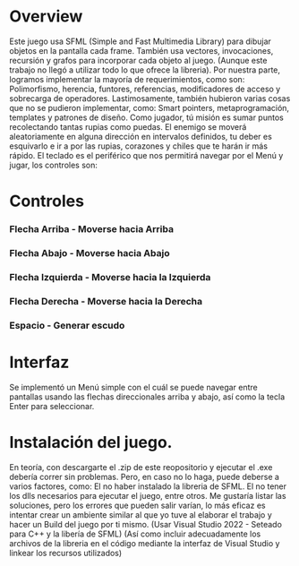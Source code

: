 # Overview
Este juego usa SFML (Simple and Fast Multimedia Library) para dibujar objetos en la pantalla cada frame. También usa vectores, invocaciones, recursión y grafos para incorporar cada objeto al juego.
(Aunque este trabajo no llegó a utilizar todo lo que ofrece la libreria).
Por nuestra parte, logramos implementar la mayoría de requerimientos, como son: Polimorfismo, herencia, funtores, referencias, modificadores de acceso y sobrecarga de operadores.
Lastimosamente, también hubieron varias cosas que no se pudieron implementar, como: Smart pointers, metaprogramación, templates y patrones de diseño.
Como jugador, tú misión es sumar puntos recolectando tantas rupias como puedas.
El enemigo se moverá aleatoriamente en alguna dirección en intervalos definidos, tu deber es esquivarlo e ir a por las rupias, corazones y chiles que te harán ir más rápido.
El teclado es el periférico que nos permitirá navegar por el Menú y jugar, los controles son:
# Controles
### Flecha Arriba - Moverse hacia Arriba
### Flecha Abajo - Moverse hacia Abajo
### Flecha Izquierda - Moverse hacia la Izquierda
### Flecha Derecha - Moverse hacia la Derecha
### Espacio - Generar escudo
# Interfaz
Se implementó un Menú simple con el cuál se puede navegar entre pantallas usando las flechas direccionales arriba y abajo, así como la tecla Enter para seleccionar.
# Instalación del juego.
En teoría, con descargarte el .zip de este reopositorio y ejecutar el .exe debería correr sin problemas. Pero, en caso no lo haga, puede deberse a varios factores, como:
El no haber instalado la libreria de SFML.
El no tener los dlls necesarios para ejecutar el juego, entre otros.
Me gustaría listar las soluciones, pero los errores que pueden salir varían, lo más eficaz es intentar crear un ambiente similar al que yo tuve al elaborar el trabajo y hacer un Build del juego por ti mismo.
(Usar Visual Studio 2022 - Seteado para C++ y la libería de SFML) 
(Así como incluir adecuadamente los archivos de la libreria en el código mediante la interfaz de Visual Studio y linkear los recursos utilizados)
